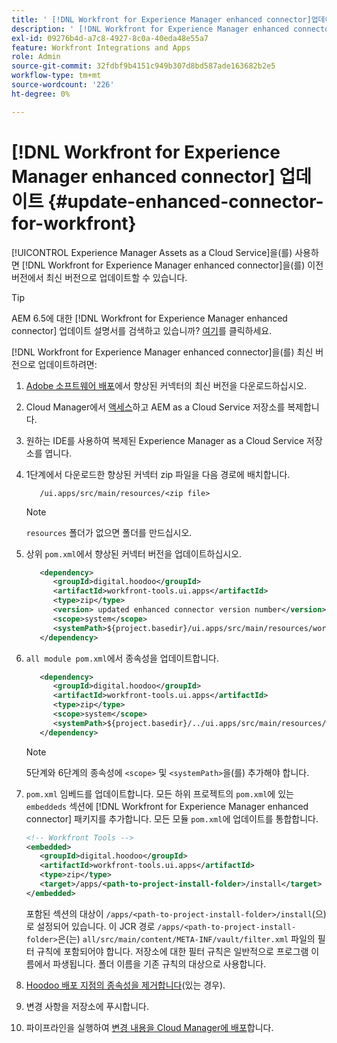 ```yaml
---
title: ' [!DNL Workfront for Experience Manager enhanced connector]업데이트'
description: ' [!DNL Workfront for Experience Manager enhanced connector]업데이트'
exl-id: 09276b4d-a7c8-4927-8c0a-40eda48e55a7
feature: Workfront Integrations and Apps
role: Admin
source-git-commit: 32fdbf9b4151c949b307d8bd587ade163682b2e5
workflow-type: tm+mt
source-wordcount: '226'
ht-degree: 0%

---
```


# [!DNL Workfront for Experience Manager enhanced connector] 업데이트 {#update-enhanced-connector-for-workfront}

[!UICONTROL Experience Manager Assets as a Cloud Service]을(를) 사용하면 [!DNL Workfront for Experience Manager enhanced connector]을(를) 이전 버전에서 최신 버전으로 업데이트할 수 있습니다.

>[!TIP]
>
>AEM 6.5에 대한 [!DNL Workfront for Experience Manager enhanced connector] 업데이트 설명서를 검색하고 있습니까? [여기](https://experienceleague.adobe.com/docs/experience-manager-65/assets/integrations/workfront-connector-install.html?lang=ko##update-enhanced-connector-for-workfront)를 클릭하세요.


[!DNL Workfront for Experience Manager enhanced connector]을(를) 최신 버전으로 업데이트하려면:

1. [Adobe 소프트웨어 배포](https://experience.adobe.com/#/downloads/content/software-distribution/en/aemcloud.html?package=/content/software-distribution/en/details.html/content/dam/aemcloud/public/workfront-tools.ui.apps.zip)에서 향상된 커넥터의 최신 버전을 다운로드하십시오.

1. Cloud Manager에서 [액세스](https://experienceleague.adobe.com/docs/experience-manager-cloud-service/content/implementing/using-cloud-manager/managing-code/accessing-repos.html?lang=ko)하고 AEM as a Cloud Service 저장소를 복제합니다.

1. 원하는 IDE를 사용하여 복제된 Experience Manager as a Cloud Service 저장소를 엽니다.

1. 1단계에서 다운로드한 향상된 커넥터 zip 파일을 다음 경로에 배치합니다.

   ```TXT
      /ui.apps/src/main/resources/<zip file>
   ```

   >[!NOTE]
   >
   >`resources` 폴더가 없으면 폴더를 만드십시오.

1. 상위 `pom.xml`에서 향상된 커넥터 버전을 업데이트하십시오.

   ```XML
      <dependency>
         <groupId>digital.hoodoo</groupId>
         <artifactId>workfront-tools.ui.apps</artifactId>
         <type>zip</type>
         <version> updated enhanced connector version number</version>
         <scope>system</scope>
         <systemPath>${project.basedir}/ui.apps/src/main/resources/workfront-tools.ui.apps.zip</systemPath>
      </dependency>
   ```

1. `all module pom.xml`에서 종속성을 업데이트합니다.

   ```XML
      <dependency>
         <groupId>digital.hoodoo</groupId>
         <artifactId>workfront-tools.ui.apps</artifactId>
         <type>zip</type>
         <scope>system</scope>
         <systemPath>${project.basedir}/../ui.apps/src/main/resources/workfront-tools.ui.apps.zip</systemPath>
      </dependency>
   ```

   >[!NOTE]
   >
   >5단계와 6단계의 종속성에 `<scope>` 및 `<systemPath>`을(를) 추가해야 합니다.

1. `pom.xml` 임베드를 업데이트합니다. 모든 하위 프로젝트의 `pom.xml`에 있는 `embeddeds` 섹션에 [!DNL Workfront for Experience Manager enhanced connector] 패키지를 추가합니다. 모든 모듈 `pom.xml`에 업데이트를 통합합니다.

   ```XML
   <!-- Workfront Tools -->
   <embedded>
      <groupId>digital.hoodoo</groupId>
      <artifactId>workfront-tools.ui.apps</artifactId>
      <type>zip</type>
      <target>/apps/<path-to-project-install-folder>/install</target>
   </embedded>
   ```

   포함된 섹션의 대상이 `/apps/<path-to-project-install-folder>/install`(으)로 설정되어 있습니다. 이 JCR 경로 `/apps/<path-to-project-install-folder>`은(는) `all/src/main/content/META-INF/vault/filter.xml` 파일의 필터 규칙에 포함되어야 합니다. 저장소에 대한 필터 규칙은 일반적으로 프로그램 이름에서 파생됩니다. 폴더 이름을 기존 규칙의 대상으로 사용합니다.

1. [Hoodoo 배포 지점의 종속성을 제거합니다](remove-external-dependencies.md)(있는 경우).

1. 변경 사항을 저장소에 푸시합니다.

1. 파이프라인을 실행하여 [변경 내용을 Cloud Manager에 배포](https://experienceleague.adobe.com/docs/experience-manager-cloud-service/content/implementing/using-cloud-manager/deploy-code.html?lang=ko)합니다.
